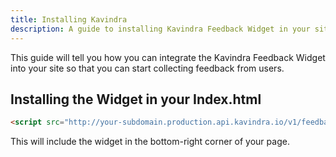 ```yaml
---
title: Installing Kavindra
description: A guide to installing Kavindra Feedback Widget in your site.
---
```


This guide will tell you how you can integrate the Kavindra Feedback Widget
into your site so that you can start collecting feedback from users.

## Installing the Widget in your Index.html
```html
<script src="http://your-subdomain.production.api.kavindra.io/v1/feedback-widget.js"></script>
```

This will include the widget in the bottom-right corner of your page.
